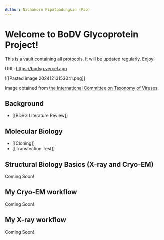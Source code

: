 ```yaml
---
Author: Nichakorn Pipatpadungsin (Pao)
---
```


# Welcome to BoDV Glycoprotein Project!

This is a vault containing all protocols. It will be updated regularly. Enjoy!

URL: https://bodvg.vercel.app

![[Pasted image 20241213153041.png]]

Image obtained from [the International Committee on Taxonomy of Viruses](https://ictv.global/report/chapter/bornaviridae/bornaviridae/orthobornavirus).
## Background

- [[BDVG Literature Review]]
## Molecular Biology

- [[Cloning]]
- [[Transfection Test]]

## Structural Biology Basics (X-ray and Cryo-EM)

Coming Soon!

## My Cryo-EM workflow

Coming Soon!
## My X-ray workflow

Coming Soon!
